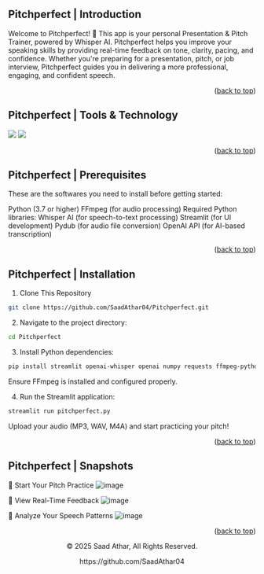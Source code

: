 <a name="readme-top"></a>

## Pitchperfect | Introduction

Welcome to Pitchperfect! 🎤 This app is your personal Presentation & Pitch Trainer, powered by Whisper AI. Pitchperfect helps you improve your speaking skills by providing real-time feedback on tone, clarity, pacing, and confidence. Whether you're preparing for a presentation, pitch, or job interview, Pitchperfect guides you in delivering a more professional, engaging, and confident speech.

<p align="right">(<a href="#readme-top">back to top</a>)</p>

## Pitchperfect | Tools & Technology
<img src="https://img.shields.io/badge/Visual_Studio_Code-0078D4?style=for-the-badge&logo=visual%20studio%20code&logoColor=white" />
<img src="https://img.shields.io/badge/python-3.7_%7C_3.8_%7C_3.9_%7C_3.10_%7C_3.11-blue?style=for-the-badge" />
<p align="right">(<a href="#readme-top">back to top</a>)</p>

## Pitchperfect | Prerequisites

These are the softwares you need to install before getting started:

Python (3.7 or higher)
FFmpeg (for audio processing)
Required Python libraries:
Whisper AI (for speech-to-text processing)
Streamlit (for UI development)
Pydub (for audio file conversion)
OpenAI API (for AI-based transcription)
<p align="right">(<a href="#readme-top">back to top</a>)</p>

## Pitchperfect | Installation

1. Clone This Repository

``` sh
git clone https://github.com/SaadAthar04/Pitchperfect.git
```

2. Navigate to the project directory:

``` sh
cd Pitchperfect
```

3. Install Python dependencies:

``` sh
pip install streamlit openai-whisper openai numpy requests ffmpeg-python pydub
```

Ensure FFmpeg is installed and configured properly.


4. Run the Streamlit application:

``` sh
streamlit run pitchperfect.py
```

Upload your audio (MP3, WAV, M4A) and start practicing your pitch!


<p align="right">(<a href="#readme-top">back to top</a>)</p>

## Pitchperfect | Snapshots

🔹 Start Your Pitch Practice
  ![image](https://github.com/user-attachments/assets/ee30637c-8d5c-40bb-8bff-8cf27128ac1c)

🔹 View Real-Time Feedback
  ![image](https://github.com/user-attachments/assets/8c6c6bc4-8231-4470-8a76-1161cf625da9)

🔹 Analyze Your Speech Patterns
  ![image](https://github.com/user-attachments/assets/ba1a6a83-7dfe-40cf-9c58-a226b7d5bf18)

<p align="right">(<a href="#readme-top">back to top</a>)
</p> <p align="center"> © 2025 Saad Athar, All Rights Reserved. </p>
<p align="center"> https://github.com/SaadAthar04 </p>
